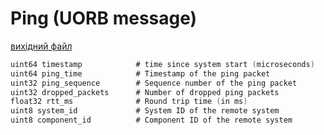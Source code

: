 # Ping (UORB message)



[вихідний файл](https://github.com/PX4/PX4-Autopilot/blob/main/msg/Ping.msg)

```c
uint64 timestamp            # time since system start (microseconds)
uint64 ping_time            # Timestamp of the ping packet
uint32 ping_sequence        # Sequence number of the ping packet
uint32 dropped_packets      # Number of dropped ping packets
float32 rtt_ms              # Round trip time (in ms)
uint8 system_id             # System ID of the remote system
uint8 component_id          # Component ID of the remote system

```
